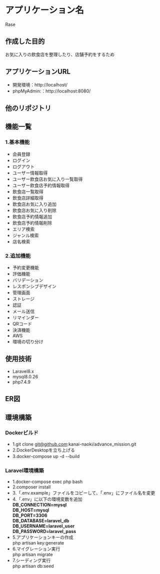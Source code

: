 # アプリケーション名
Rase

## 作成した目的
お気に入りの飲食店を整理したり、店舗予約をするため

## アプリケーションURL
- 開発環境：http://localhost/
- phpMyAdmin:：http://localhost:8080/

## 他のリポジトリ

## 機能一覧
### 1.基本機能
- 会員登録
- ログイン
- ログアウト
- ユーザー情報取得
- ユーザー飲食店お気に入り一覧取得
- ユーザー飲食店予約情報取得
- 飲食店一覧取得
- 飲食店詳細取得
- 飲食店お気に入り追加
- 飲食店お気に入り削除
- 飲食店予約情報追加
- 飲食店予約情報削除
- エリア検索
- ジャンル検索
- 店名検索
### 2.追加機能
- 予約変更機能
- 評価機能
- バリデーション
- レスポンシブデザイン
- 管理画面
- ストレージ
- 認証
- メール送信
- リマインダー
- QRコード
- 決済機能
- AWS
- 環境の切り分け

## 使用技術
- Laravel8.x
- mysql8.0.26
- php7.4.9

## ER図

## 環境構築
### Dockerビルド
- 1.git clone git@github.com:kanai-naoki/advance_mission.git
- 2.DockerDesktopを立ち上げる
- 3.docker-compose up -d --build　
### Laravel環境構築
- 1.docker-compose exec php bash
- 2.composer install
- 3.「.env.example」ファイルをコピーして、「.env」にファイル名を変更
- 4.「.env」に以下の環境変数を追加  
**DB_CONNECTION=mysql**  
**DB_HOST=mysql**  
**DB_PORT=3306**  
**DB_DATABASE=laravel_db**  
**DB_USERNAME=laravel_user**  
**DB_PASSWORD=laravel_pass**  
- 5.アプリケーションキーの作成  
php artisan key:generate
- 6.マイグレーション実行  
php artisan migrate
- 7.シーディング実行  
php artisan db:seed




